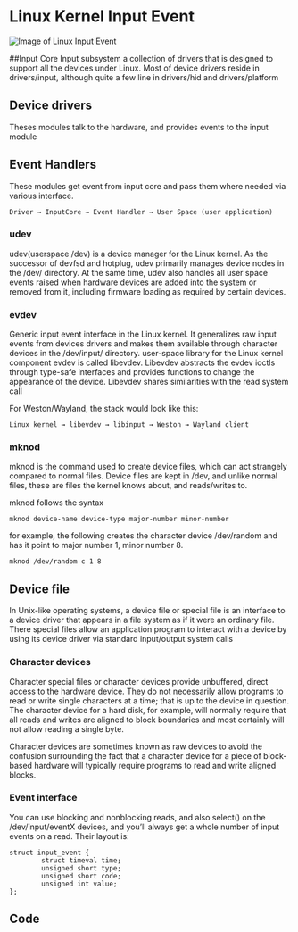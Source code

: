 # Linux Kernel Input Event

![Image of Linux Input Event](http://www.embeddedlinux.org.cn/essentiallinuxdevicedrivers/final/images/YTNyaWQ3ODBzOS9jL2VnbXRwNjQ5NWEzMi9yZzE1ZmkwcGdmaS4wLzFoaWc3c2M-.jpg)

##Input Core
 Input subsystem a collection of drivers that is designed to support all the devices under Linux.
 Most of device drivers reside in drivers/input, although quite a few line in drivers/hid and drivers/platform

## Device drivers
 Theses modules talk to the hardware, and provides events to the input module

## Event Handlers
 These modules get event from input core and pass them where needed via various interface.
```
Driver → InputCore → Event Handler → User Space (user application)

```

### udev

udev(userspace /dev) is a device manager for the Linux kernel. As the successor of devfsd and hotplug, udev primarily manages device nodes in the /dev/ directory. At the same time, udev also handles all user space events raised when hardware devices are added into the system or removed from it, including firmware loading as required by certain devices.

### evdev

Generic input event interface in the Linux kernel. It generalizes raw input events from devices drivers and makes them available through character devices in the /dev/input/ directory. user-space library for the Linux kernel component evdev is called libevdev. Libevdev abstracts the evdev ioctls through type-safe interfaces and provides functions to change the appearance of the device.  Libevdev shares similarities with the read system call

For Weston/Wayland, the stack would look like this:
```
Linux kernel → libevdev → libinput → Weston → Wayland client
```

### mknod
mknod is the command used to create device files, which can act strangely compared to normal files. Device files are kept in /dev, and unlike normal files, these are files the kernel knows about, and reads/writes to.

mknod follows the syntax
```
mknod device-name device-type major-number minor-number
```
for example, the following creates the character device /dev/random and has it point to major number 1, minor number 8.
```
mknod /dev/random c 1 8
```

## Device file
 In Unix-like operating systems, a device file or special file is an interface to a device driver that appears in a file system as if it were an ordinary file. There special files allow an application program to interact with a device by using its device driver via standard input/output system calls

### Character devices

Character special files or character devices provide unbuffered, direct access to the hardware device. They do not necessarily allow programs to read or write single characters at a time; that is up to the device in question. The character device for a hard disk, for example, will normally require that all reads and writes are aligned to block boundaries and most certainly will not allow reading a single byte.

Character devices are sometimes known as raw devices to avoid the confusion surrounding the fact that a character device for a piece of block-based hardware will typically require programs to read and write aligned blocks.

### Event interface
You can use blocking and nonblocking reads, and also select() on the /dev/input/eventX devices, and you’ll always get a whole number of input events on a read. Their layout is:
```
struct input_event {
        struct timeval time;
        unsigned short type;
        unsigned short code;
        unsigned int value;
};
```

## Code
